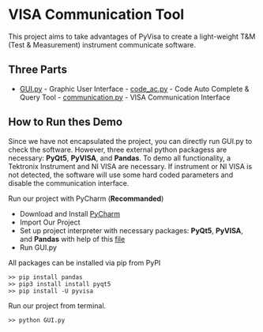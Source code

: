 # VISA Communication Tool
This project aims to take advantages of PyVisa to create a light-weight T&M (Test & Measurement) instrument communicate software.

## Three Parts
   -  [GUI.py](https://github.com/HouPoc/VISACommunicationTool-GROUP64/blob/master/Src/Main/GUI.py) - Graphic User Interface
    -  [code_ac.py](https://github.com/HouPoc/VISACommunicationTool-GROUP64/blob/master/Src/Extention/src/code_ac.py) - Code Auto Complete & Query Tool
    -  [communication.py](https://github.com/HouPoc/VISACommunicationTool-GROUP64/blob/master/Src/Extention/src/communication.py) - VISA Communication Interface

## How to Run thes Demo

Since we have not encapsulated the project, you can directly run GUI.py to check the software. However, three external python packagess are necessary: **PyQt5**, **PyVISA**, and **Pandas**.  To demo all functionality, a Tektronix Instrument and NI VISA are necessary. If instrument or NI VISA is not detected, the software will use some hard coded parameters and disable the communication interface.

Run our project with PyCharm (**Recommanded**)
 - Download and Install [PyCharm](https://www.jetbrains.com/pycharm/download/#section=windows)
 - Import Our Project
 - Set up project interpreter with necessary packages: **PyQt5**, **PyVISA**, and **Pandas** with help of this [file](https://github.com/HouPoc/VISACommunicationTool-GROUP64/blob/master/SetUp)
 - Run GUI.py

All packages can be installed via pip from PyPI
```
>> pip install pandas
>> pip3 install install pyqt5
>> pip install -U pyvisa
```

Run our project from terminal.

```
>> python GUI.py
```















